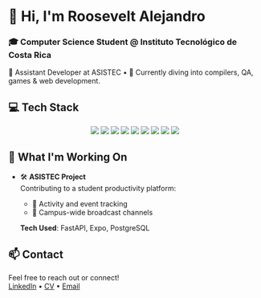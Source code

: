 # 👋 Hi, I'm Roosevelt Alejandro

### 🎓 Computer Science Student @ Instituto Tecnológico de Costa Rica  
🔭 Assistant Developer at ASISTEC • 🌱 Currently diving into compilers, QA, games & web development.



## 💻 Tech Stack

<p align="center">
  <img src="https://img.shields.io/badge/FastAPI-009485.svg?logo=fastapi&logoColor=white" />
  <img src="https://img.shields.io/badge/Postgres-%23316192.svg?logo=postgresql&logoColor=white" />
  <img src="https://img.shields.io/badge/React-%2320232a.svg?logo=react&logoColor=%2361DAFB" />
  <img src="https://img.shields.io/badge/Expo-000020?logo=expo&logoColor=fff" />
  <img src="https://img.shields.io/badge/Node.js-6DA55F?logo=node.js&logoColor=white" />
  <img src="https://img.shields.io/badge/Git-F05032?logo=git&logoColor=fff" />
  <img src="https://img.shields.io/badge/Tailwind%20CSS-%2338B2AC.svg?logo=tailwind-css&logoColor=white" />
  <img src="https://img.shields.io/badge/macOS-000000?logo=apple&logoColor=F0F0F0" />
  <img src="https://img.shields.io/badge/Linux-FCC624?logo=linux&logoColor=black" />
</p>



## 🚀 What I'm Working On


- 🛠 **ASISTEC Project**  
  Contributing to a student productivity platform:
  - 📌 Activity and event tracking
  - 📣 Campus-wide broadcast channels

  **Tech Used**: FastAPI, Expo, PostgreSQL



## 📫 Contact

Feel free to reach out or connect!  
[LinkedIn](https://www.linkedin.com/in/rooseveltalej/) • [CV](https://drive.google.com/file/d/1JdVZdL3Kafx3eQWoR8ChMnB4bwl7sMTs/view?usp=sharing) • [Email](mailto:ropereztec@gmail.com)
